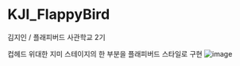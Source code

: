 # KJI_FlappyBird
김지인 / 플래피버드 사관학교 2기


컵헤드 위대한 지미 스테이지의 한 부분을 플래피버드 스타일로 구현
![image](https://github.com/user-attachments/assets/3ee6047e-abdf-480e-9e34-203bca8a7013)
